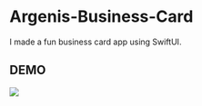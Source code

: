 # Argenis-Business-Card
I made a fun business card app using SwiftUI. 

## DEMO

![](images/Image.gif)
